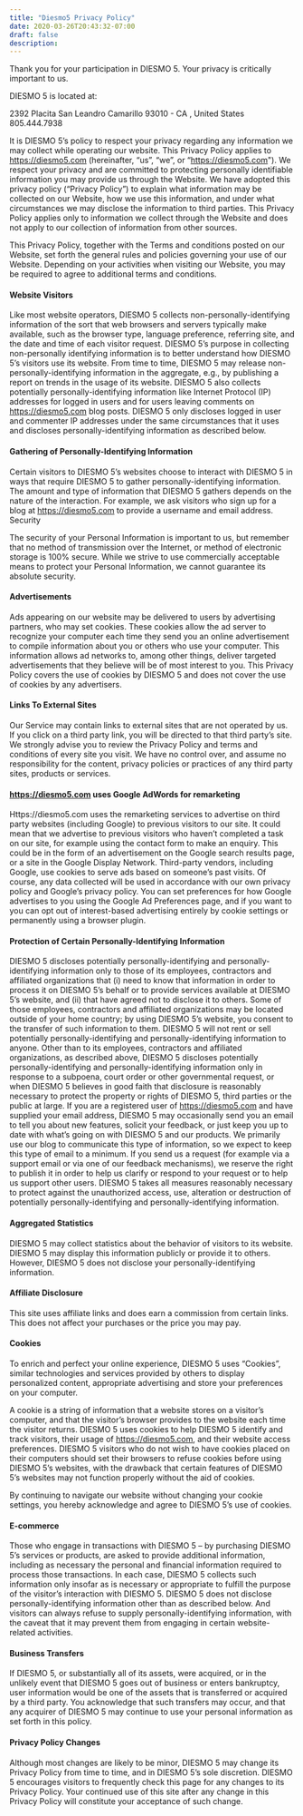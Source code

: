 ```yaml
---
title: "Diesmo5 Privacy Policy"
date: 2020-03-26T20:43:32-07:00
draft: false
description:
---
```


Thank you for your participation in DIESMO 5. Your privacy is critically important to us.

DIESMO 5 is located at:

2392 Placita San Leandro Camarillo
93010 - CA , United States
805.444.7938

It is DIESMO 5’s policy to respect your privacy regarding any information we may collect while operating our website. This Privacy Policy applies to https://diesmo5.com (hereinafter, “us”, “we”, or “https://diesmo5.com"). We respect your privacy and are committed to protecting personally identifiable information you may provide us through the Website. We have adopted this privacy policy (“Privacy Policy”) to explain what information may be collected on our Website, how we use this information, and under what circumstances we may disclose the information to third parties. This Privacy Policy applies only to information we collect through the Website and does not apply to our collection of information from other sources.

This Privacy Policy, together with the Terms and conditions posted on our Website, set forth the general rules and policies governing your use of our Website. Depending on your activities when visiting our Website, you may be required to agree to additional terms and conditions.

#### Website Visitors
Like most website operators, DIESMO 5 collects non-personally-identifying information of the sort that web browsers and servers typically make available, such as the browser type, language preference, referring site, and the date and time of each visitor request. DIESMO 5’s purpose in collecting non-personally identifying information is to better understand how DIESMO 5’s visitors use its website. From time to time, DIESMO 5 may release non-personally-identifying information in the aggregate, e.g., by publishing a report on trends in the usage of its website. DIESMO 5 also collects potentially personally-identifying information like Internet Protocol (IP) addresses for logged in users and for users leaving comments on https://diesmo5.com blog posts. DIESMO 5 only discloses logged in user and commenter IP addresses under the same circumstances that it uses and discloses personally-identifying information as described below.

#### Gathering of Personally-Identifying Information
Certain visitors to DIESMO 5’s websites choose to interact with DIESMO 5 in ways that require DIESMO 5 to gather personally-identifying information. The amount and type of information that DIESMO 5 gathers depends on the nature of the interaction. For example, we ask visitors who sign up for a blog at https://diesmo5.com to provide a username and email address.
Security

The security of your Personal Information is important to us, but remember that no method of transmission over the Internet, or method of electronic storage is 100% secure. While we strive to use commercially acceptable means to protect your Personal Information, we cannot guarantee its absolute security.

#### Advertisements
Ads appearing on our website may be delivered to users by advertising partners, who may set cookies. These cookies allow the ad server to recognize your computer each time they send you an online advertisement to compile information about you or others who use your computer. This information allows ad networks to, among other things, deliver targeted advertisements that they believe will be of most interest to you. This Privacy Policy covers the use of cookies by DIESMO 5 and does not cover the use of cookies by any advertisers.

#### Links To External Sites
Our Service may contain links to external sites that are not operated by us. If you click on a third party link, you will be directed to that third party’s site. We strongly advise you to review the Privacy Policy and terms and conditions of every site you visit.
We have no control over, and assume no responsibility for the content, privacy policies or practices of any third party sites, products or services.

#### https://diesmo5.com uses Google AdWords for remarketing
Https://diesmo5.com uses the remarketing services to advertise on third party websites (including Google) to previous visitors to our site. It could mean that we advertise to previous visitors who haven’t completed a task on our site, for example using the contact form to make an enquiry. This could be in the form of an advertisement on the Google search results page, or a site in the Google Display Network. Third-party vendors, including Google, use cookies to serve ads based on someone’s past visits. Of course, any data collected will be used in accordance with our own privacy policy and Google’s privacy policy.
You can set preferences for how Google advertises to you using the Google Ad Preferences page, and if you want to you can opt out of interest-based advertising entirely by cookie settings or permanently using a browser plugin.

#### Protection of Certain Personally-Identifying Information
DIESMO 5 discloses potentially personally-identifying and personally-identifying information only to those of its employees, contractors and affiliated organizations that (i) need to know that information in order to process it on DIESMO 5’s behalf or to provide services available at DIESMO 5’s website, and (ii) that have agreed not to disclose it to others. Some of those employees, contractors and affiliated organizations may be located outside of your home country; by using DIESMO 5’s website, you consent to the transfer of such information to them. DIESMO 5 will not rent or sell potentially personally-identifying and personally-identifying information to anyone. Other than to its employees, contractors and affiliated organizations, as described above, DIESMO 5 discloses potentially personally-identifying and personally-identifying information only in response to a subpoena, court order or other governmental request, or when DIESMO 5 believes in good faith that disclosure is reasonably necessary to protect the property or rights of DIESMO 5, third parties or the public at large.
If you are a registered user of https://diesmo5.com and have supplied your email address, DIESMO 5 may occasionally send you an email to tell you about new features, solicit your feedback, or just keep you up to date with what’s going on with DIESMO 5 and our products. We primarily use our blog to communicate this type of information, so we expect to keep this type of email to a minimum. If you send us a request (for example via a support email or via one of our feedback mechanisms), we reserve the right to publish it in order to help us clarify or respond to your request or to help us support other users. DIESMO 5 takes all measures reasonably necessary to protect against the unauthorized access, use, alteration or destruction of potentially personally-identifying and personally-identifying information.

#### Aggregated Statistics
DIESMO 5 may collect statistics about the behavior of visitors to its website. DIESMO 5 may display this information publicly or provide it to others. However, DIESMO 5 does not disclose your personally-identifying information.

#### Affiliate Disclosure
This site uses affiliate links and does earn a commission from certain links. This does not affect your purchases or the price you may pay.

#### Cookies
To enrich and perfect your online experience, DIESMO 5 uses “Cookies”, similar technologies and services provided by others to display personalized content, appropriate advertising and store your preferences on your computer.

A cookie is a string of information that a website stores on a visitor’s computer, and that the visitor’s browser provides to the website each time the visitor returns. DIESMO 5 uses cookies to help DIESMO 5 identify and track visitors, their usage of https://diesmo5.com, and their website access preferences. DIESMO 5 visitors who do not wish to have cookies placed on their computers should set their browsers to refuse cookies before using DIESMO 5’s websites, with the drawback that certain features of DIESMO 5’s websites may not function properly without the aid of cookies.

By continuing to navigate our website without changing your cookie settings, you hereby acknowledge and agree to DIESMO 5’s use of cookies.

#### E-commerce
Those who engage in transactions with DIESMO 5 – by purchasing DIESMO 5’s services or products, are asked to provide additional information, including as necessary the personal and financial information required to process those transactions. In each case, DIESMO 5 collects such information only insofar as is necessary or appropriate to fulfill the purpose of the visitor’s interaction with DIESMO 5. DIESMO 5 does not disclose personally-identifying information other than as described below. And visitors can always refuse to supply personally-identifying information, with the caveat that it may prevent them from engaging in certain website-related activities.

#### Business Transfers
If DIESMO 5, or substantially all of its assets, were acquired, or in the unlikely event that DIESMO 5 goes out of business or enters bankruptcy, user information would be one of the assets that is transferred or acquired by a third party. You acknowledge that such transfers may occur, and that any acquirer of DIESMO 5 may continue to use your personal information as set forth in this policy.

#### Privacy Policy Changes
Although most changes are likely to be minor, DIESMO 5 may change its Privacy Policy from time to time, and in DIESMO 5’s sole discretion. DIESMO 5 encourages visitors to frequently check this page for any changes to its Privacy Policy. Your continued use of this site after any change in this Privacy Policy will constitute your acceptance of such change.